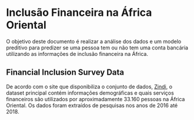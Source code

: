 # Inclusão Financeira na África Oriental

O objetivo deste documento é realizar a análise dos dados e um modelo preditivo para predizer se uma pessoa tem ou não tem uma conta bancária utilizando as informações de inclusão financeira na África.

## Financial Inclusion Survey Data

De acordo com o site que disponibiliza o conjunto de dados, <a href = 'https://zindi.africa/competitions/financial-inclusion-in-africa/data'> Zindi</a>, o dataset principal contém informações demográficas e quais serviços financeiros são utilizados por aproximadamente 33.160 pessoas na África Oriental. Os dados foram extraídos de pesquisas nos anos de 2016 até 2018.
